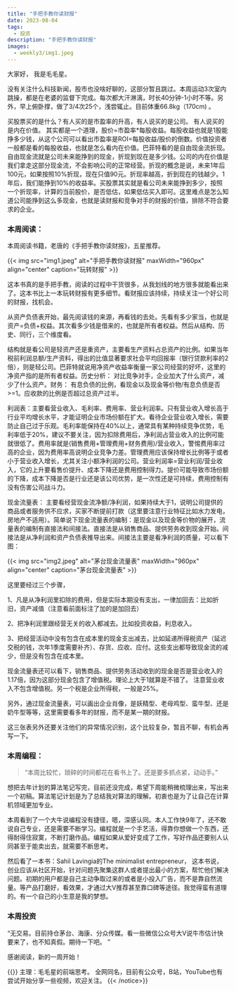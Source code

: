 ```yaml
---
title: "手把手教你读财报"
date: 2023-08-04
tags:
  - 投资 
description: "手把手教你读财报"
images:
  - weekly3/img1.jpeg
---
```




大家好， 我是毛毛星。

没有关注什么科技新闻，股市也没啥好聊的，这部分暂且跳过。本周运动3次室内跳操，都是在老婆的监督下完成。每次都大汗淋漓，时长40分钟-1小时不等。另外，早上俯卧撑，做了3/4次25个，浅尝辄止。目前体重66.8kg（170cm) 。

买股票买的是什么？有人买的是市盈率的升高，有人说买的是公司。 有人说买的是内在价值。 其实都是一个道理，股价=市盈率*每股收益。每股收益也就是1股能挣多少钱，从这个公司可以看出市盈率是ROI=每股收益/股价的倒数。价值投资者一般都是看的每股收益，也就是怎么看内在价值。巴菲特看的是自由现金流折现。自由现金流就是公司未来能挣到的现金，折现到现在是多少钱。公司的内在价值是我们拿走这部分现金流，不会影响公司的正常经营。折现的概念是说，未来1年后100元，如果按照10%折现，现在只值90元。折现率越高，折到现在的钱越少。1年后，我们能挣到10%的收益率。买股票其实就是看公司未来能挣到多少，按照一个折现率，计算的当前股价，是否低估，如果低估买入即可。这里难点是怎么知道公司能挣到这么多现金，也就是读财报和竞争对手的财报的价值，排除不符合要求的企业。

### 本周阅读：

本周阅读书籍，老唐的《手把手教你读财报》，五星推荐。

{{< img src="img1.jpeg" alt="手把手教你读财报" maxWidth="960px" align="center" caption="玩转财报" >}}

这本书真的是手把手教，阅读的过程中干货很多，从我划线的地方很多就能看出来了。这本书比上一本玩转财报有更多细节。看财报应该持续，持续关注一个好公司的财报，找机会。

从资产负债表开始，最先阅读钱的来源，再看钱的去处。先看有多少家当，也就是资产=负债+权益。其次看多少钱是借来的，也就是所有者权益。然后从结构、历史、同行，三个维度看。  

结构就是看公司是轻资产还是重资产，主要看生产资料占总资产的比例。如果当年税前利润总额/生产资料，得出的比值显著要求社会平均回报率（银行贷款利率的2倍），则是轻公司。巴菲特就说用净资产收益率衡量一家公司经营的好坏，这里的净资产指的是所有者权益。历史分析： 对比竞争对手，企业加大了什么资产，减少了什么资产。财务： 有息负债的比例，看现金以及现金等价物/有息负债是否>=1。应收款的比例是否超过总资产过半。

利润表：主要看营业收入、毛利率、费用率、营业利润率。只有营业收入增长高于行业平均增长水平，才能证明企业市场份额在扩大。看待企业营业收入增长，需要防止自己过于乐观。毛利率能保持在40%以上，通常具有某种持续竞争优势，毛利率低于20%，建议不要关注，因为扣除费用后，净利润占营业收入的比例可能就很低了。费用率就是(销售费用+管理费用+财务费用)/营业收入，警惕费用率过高的企业，因为费用率高说明企业竞争力差。管理费用应该保持增长比例等于或者小于营业收入增长，尤其关注小额净利润的公司。营业利润率=营业利润/营业收入，它的上升要看售价提升、成本下降还是费用控制得力。提价可能导致市场份额的下降，成本下降是否是行业还是该公司优势，是一次性还是可持续，费用控制有没有伤害公司战斗力。

现金流量表： 主要看经营现金流净额/净利润，如果持续大于1，说明公司提供的商品或者服务供不应求，买家不断提前打款（这里要注意行业特征比如水力发电，房地产不适用）。简单说下现金流量表的编制：是现金以及现金等价物的展开，流量表的编制有直接法和间接法。直接法是从销售商品、提供劳务收到现金开始。间接法是从净利润和资产负债表推导出来。间接法主要是看净利润的质量，可以看下图：

{{< img src="img2.jpeg" alt="茅台现金流量表" maxWidth="960px" align="center" caption="茅台现金流量表" >}}

这里要经过三个步骤，

1、凡是从净利润里扣除的费用，但是实际本期没有支出，一律加回去：比如折旧，资产减值（注意看前面标注了加的是加回去）

2、把净利润里跟经营无关的收入都减去。比如投资收益，利息收入。

3、把经营活动中没有包含在成本里的现金支出减去，比如延递所得税资产（延迟交税的钱，次年1季度需要补齐）、存货、应收、应付。这些支出都导致现金流的减少，但是没有包含在成本里。

现金流量表还可以看下，销售商品、提供劳务活动收到的现金是否是营业收入的1.17倍，因为这部分现金包含了增值税。理论上大于1就算是不错了。 注意营业收入不包含增值税。另一个税是企业所得税，一般是25%。

另外，通过现金流量表，可以画出企业肖像，是妖精型、老母鸡型、蛮牛型、还是奶牛型等等，这里需要看多年的财报，而不是某一期的财报。

这三张表另外还要关注他们的异常情况识别，这个比较复杂，暂且不聊，有机会再写一下。

### 本周编程：

> “本周比较忙，琐碎的时间都花在看书上了。还是要多抓点紧，动动手。”

想把去年计划的算法笔记写完，目前还没完成，希望下周能稍微梳理出来，写出来一个初稿。算法笔记计划是为了总结我对算法的理解。初衷也是为了让自己在计算机领域更加专业。

本周看到了一个大牛说编程没有捷径，嗯，深感认同。本人工作快9年了，还不敢说自己专业，还是需要不断学习。编程就是一个手艺活，得靠你想做一个东西，还得耐得住寂寞，不断打磨作品。编程如果从爱好变成了工作，写好作品还要别人认同甚至于能卖出去，就需要不断思考。

然后看了一本书：Sahil Lavingia的The minimalist entrepreneur， 这本书说，创业应该从社区开始，针对问题先聚集这群人或者提出最小的方案，帮忙他们解决问题。初期的用户都是自己主动争取过来的或者是小投入广告，而不是靠自然流量。等产品打磨好，看效果，才通过大V推荐甚至靠口碑等途径。我觉得蛮有道理的。有一个自己的小生意是我的梦想。

### 本周投资

“无交易。目前持仓茅台、海康、分众传媒。看一些微信公众号大V说牛市估计快要来了，也不知真假。期待一下吧。 ”

感谢阅读，新的一周开始！

{{<notice type="info">}}
主理：毛毛星的前端思考。
全网同名，目前有公众号，B站，YouTube也有尝试开始分享一些视频，欢迎关注。
{{< /notice>}}
